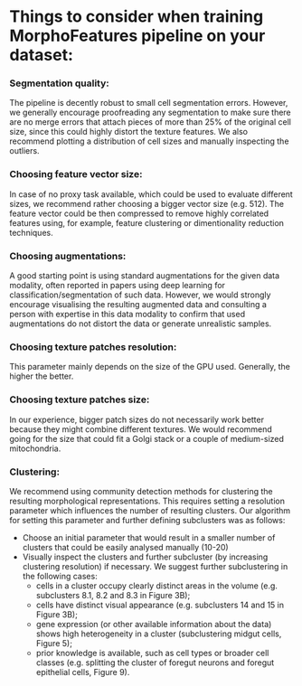 # Things to consider when training MorphoFeatures pipeline on your dataset:

### Segmentation quality:
The pipeline is decently robust to small cell segmentation errors. However, we generally encourage proofreading any segmentation to make sure there are no merge errors that attach pieces of more than 25% of the original cell size, since this could highly distort the texture features. We also recommend plotting a distribution of cell sizes and manually inspecting the outliers.

### Choosing feature vector size:
In case of no proxy task available, which could be used to evaluate different sizes, we recommend rather choosing a bigger vector size (e.g. 512).
The feature vector could be then compressed to remove highly correlated features using, for example, feature clustering or dimentionality reduction techniques.

### Choosing augmentations:
A good starting point is using standard augmentations for the given data modality, often reported in papers using deep learning for classification/segmentation of such data. However, we would strongly encourage visualising the resulting augmented data and consulting a person with expertise in this data modality to confirm that used augmentations do not distort the data or generate unrealistic samples.

### Choosing texture patches resolution:
This parameter mainly depends on the size of the GPU used. Generally, the higher the better.

### Choosing texture patches size:
In our experience, bigger patch sizes do not necessarily work better because they might combine different textures. We would recommend going for the size that could fit a Golgi stack or a couple of medium-sized mitochondria.

### Clustering:
We recommend using community detection methods for clustering the resulting morphological representations. This requires setting a resolution parameter which influences the number of resulting clusters. Our algorithm for setting this parameter and further defining subclusters was as follows:
- Choose an initial parameter that would result in a smaller number of clusters that could be easily analysed manually (10-20)
- Visually inspect the clusters and further subcluster (by increasing clustering resolution) if necessary. We suggest further subclustering in the following cases:
    - cells in a cluster occupy clearly distinct areas in the volume (e.g. subclusters 8.1, 8.2 and 8.3 in Figure 3B);
    - cells have distinct visual appearance (e.g. subclusters 14 and 15 in Figure 3B);
    - gene expression (or other available information about the data) shows high heterogeneity in a cluster (subclustering midgut cells, Figure 5);
    - prior knowledge is available, such as cell types or broader cell classes (e.g. splitting the cluster of foregut neurons and foregut epithelial cells, Figure 9).
